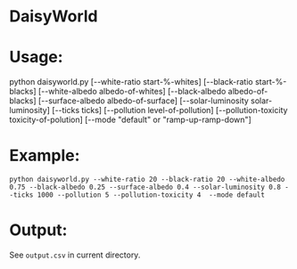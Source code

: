 # DaisyWorld

# Usage:
python daisyworld.py [--white-ratio start-%-whites]
                     [--black-ratio start-%-blacks]
                     [--white-albedo albedo-of-whites]
                     [--black-albedo albedo-of-blacks]
                     [--surface-albedo albedo-of-surface]
                     [--solar-luminosity solar-luminosity] [--ticks ticks]
                     [--pollution level-of-pollution]
		     [--pollution-toxicity toxicity-of-polution]
                     [--mode "default" or "ramp-up-ramp-down"]


# Example:
``python daisyworld.py --white-ratio 20 --black-ratio 20 --white-albedo 0.75 --black-albedo 0.25 --surface-albedo 0.4 --solar-luminosity 0.8 --ticks 1000 --pollution 5 --pollution-toxicity 4  --mode default``

# Output:
See ``output.csv`` in current directory.
